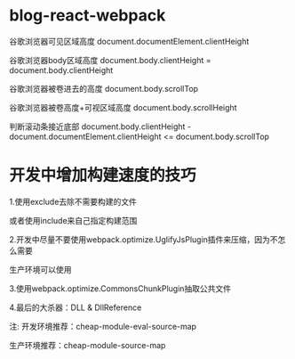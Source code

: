 # blog-react-webpack

谷歌浏览器可见区域高度 document.documentElement.clientHeight

谷歌浏览器body区域高度 document.body.clientHeight = document.body.clientHeight

谷歌浏览器被卷进去的高度 document.body.scrollTop

谷歌浏览器被卷高度+可视区域高度 document.body.scrollHeight

判断滚动条接近底部 document.body.clientHeight - document.documentElement.clientHeight <= document.body.scrollTop

# 开发中增加构建速度的技巧

1.使用exclude去除不需要构建的文件
  
  或者使用include来自己指定构建范围

2.开发中尽量不要使用webpack.optimize.UglifyJsPlugin插件来压缩，因为不怎么需要

  生产环境可以使用

3.使用webpack.optimize.CommonsChunkPlugin抽取公共文件

4.最后的大杀器：DLL & DllReference

注:
开发环境推荐：cheap-module-eval-source-map

生产环境推荐：cheap-module-source-map
